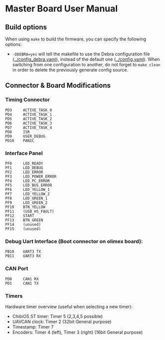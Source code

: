 # Master Board User Manual

## Build options

When using `make` to build the firmware, you can specify the following options:
- `-DDEBRA=yes` will tell the makefile to use the Debra configuration file ([../config_debra.yaml](../config_debra.yaml)), instead of the default one ([../config.yaml](../config.yaml)). When switching from one configuration to another, do not forget to `make clean` in order to delete the previously generate config source.


## Connector & Board Modifications

### Timing Connector
```
PD3     ACTIVE_TASK_0
PD4     ACTIVE_TASK_1
PD5     ACTIVE_TASK_2
PD6     ACTIVE_TASK_3
PD7     ACTIVE_TASK_4
PD8     ISR
PD9     USER_DEBUG
PD10    PANIC
```

### Interface Panel
```
PF0     LED_READY
PF1     LED_DEBUG
PF2     LED_ERROR
PF3     LED_POWER_ERROR
PF4     LED_PC_ERROR
PF5     LED_BUS_ERROR
PF6     LED_YELLOW_1
PF7     LED_YELLOW_2
PF8     LED_GREEN_1
PF9     LED_GREEN_2
PF10    BTN_YELLOW
PF11    (USB_HS_FAULT)
PF12    START
PF13    BTN_GREEN
PF14    (unused)
PF15    (unused)
```

### Debug Uart Interface (Boot connector on olimex board):
```
PB10    UART3 TX
PB11    UART3 RX
```

### CAN Port
```
PD0     CAN1 RX
PD1     CAN1 TX
```

### Timers
Hardware timer overview (useful when selecting a new timer):
* ChibiOS ST timer: Timer 5 (2,3,4,5 possible)
* UAVCAN clock: Timer 2 (32bit General purpose)
* Timestamp: Timer 7
* Encoders: Timer 4 (left), Timer 3 (right) (16bit General purpose)
